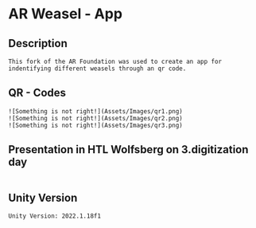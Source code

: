 # AR Weasel - App
## Description
```
This fork of the AR Foundation was used to create an app for indentifying different weasels through an qr code.
```

## QR - Codes
```
![Something is not right!](Assets/Images/qr1.png)
![Something is not right!](Assets/Images/qr2.png)
![Something is not right!](Assets/Images/qr3.png)
```

## Presentation in HTL Wolfsberg on 3.digitization day
```

```

## Unity Version
```
Unity Version: 2022.1.18f1 
```